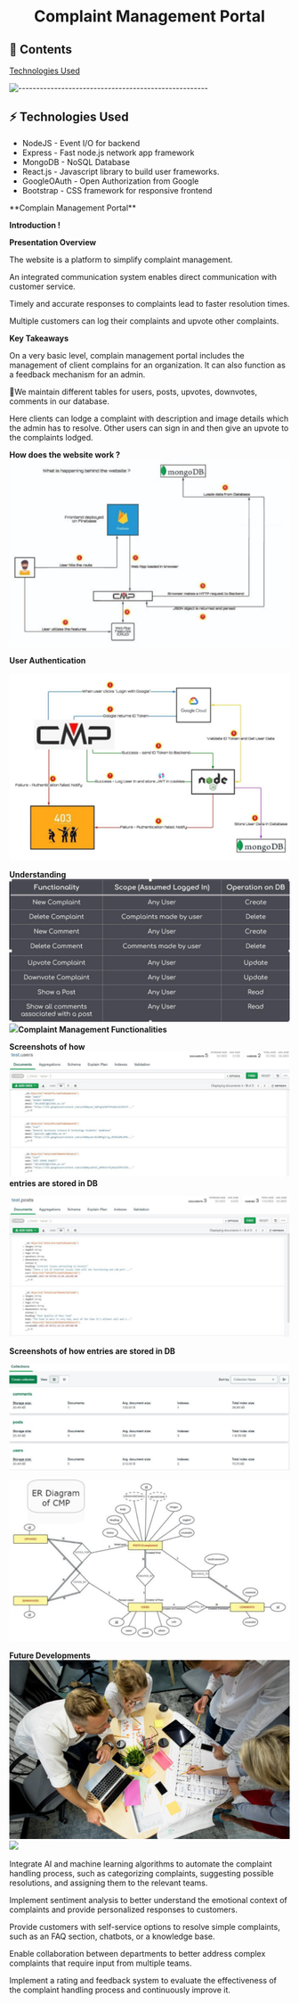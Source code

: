 <h1 align = "center"> Complaint Management Portal </h1>

<h2 id="content"> 📝 Contents </h2>

[Technologies Used](#tech)

![-----------------------------------------------------](https://raw.githubusercontent.com/andreasbm/readme/master/assets/lines/rainbow.png)

<h2 id="tech"> ⚡ Technologies Used </h2>
<ul>
  <li> NodeJS - Event I/O for backend </li>
  <li> Express - Fast node.js network app framework </li>
  <li> MongoDB - NoSQL Database </li>
  <li> React.js - Javascript library to build user frameworks. </li>
  <li> GoogleOAuth - Open Authorization from Google </li>
  <li> Bootstrap - CSS framework for responsive frontend </li>
</ul>
**Complain Management Portal** 


**Introduction !**

**Presentation Overview**

The  website  is  a  platform  to  simplify complaint management.

An integrated communication system enables  direct  communication  with customer service.

Timely  and  accurate  responses  to complaints  lead  to  faster  resolution times.

Multiple  customers  can  log  their complaints  and  upvote  other complaints.

**Key Takeaways**

On a very basic level, complain management portal  includes the  management  of  client complains for an organization. It  can  also  function  as  a feedback  mechanism  for  an admin.

We  maintain  different  tables for  users,  posts,  upvotes, downvotes,  comments  in  our database. 

Here clients can lodge a complaint with description and image details which  the  admin  has  to  resolve. Other  users  can  sign  in  and  then give  an  upvote  to  the  complaints lodged.

**How does the website work ? ![](Aspose.Words.d90a76cb-789d-4348-b54c-85e2f9b26f8e.008.jpeg)**

**User Authentication**

![](Aspose.Words.d90a76cb-789d-4348-b54c-85e2f9b26f8e.009.jpeg)

**Understanding ![](Aspose.Words.d90a76cb-789d-4348-b54c-85e2f9b26f8e.010.jpeg)![](Aspose.Words.d90a76cb-789d-4348-b54c-85e2f9b26f8e.011.png)Complaint Management Functionalities** 

**Screenshots of how ![](Aspose.Words.d90a76cb-789d-4348-b54c-85e2f9b26f8e.012.jpeg)entries are stored in DB** 

![](Aspose.Words.d90a76cb-789d-4348-b54c-85e2f9b26f8e.013.jpeg)

**Screenshots of how entries are stored in DB**

![](Aspose.Words.d90a76cb-789d-4348-b54c-85e2f9b26f8e.014.jpeg)

![](Aspose.Words.d90a76cb-789d-4348-b54c-85e2f9b26f8e.015.jpeg)

**Future Developments![](Aspose.Words.d90a76cb-789d-4348-b54c-85e2f9b26f8e.005.jpeg)![](Aspose.Words.d90a76cb-789d-4348-b54c-85e2f9b26f8e.006.png)**

Integrate  AI  and  machine  learning  algorithms  to automate the complaint handling  process, such as categorizing  complaints,  suggesting  possible resolutions,  and  assigning  them  to  the  relevant teams.

Implement sentiment analysis to better understand the  emotional  context  of  complaints  and  provide personalized responses to customers.

Provide  customers  with  self-service  options  to resolve simple complaints, such as an FAQ section, chatbots, or a knowledge base.

Enable  collaboration  between  departments  to better  address  complex  complaints  that  require input from multiple teams.

Implement  a  rating  and  feedback  system  to evaluate  the  effectiveness  of  the  complaint handling process and continuously improve it.
